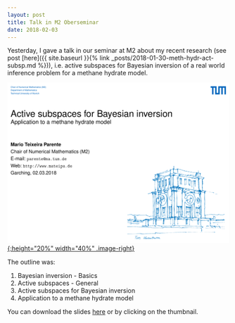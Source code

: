 ```yaml
---
layout: post
title: Talk in M2 Oberseminar
date: 2018-02-03
---
```

<style type="text/css">
.image-right {
  display: block;
  margin-left: 3%;
  margin-right: auto;
	margin-bottom: 3%;
  float: right;
	border: 1px solid black;
}
</style>
Yesterday, I gave a talk in our seminar at M2 about my recent research (see post [here]({{ site.baseurl }}{% link _posts/2018-01-30-meth-hydr-act-subsp.md %})), i.e. active subspaces for Bayesian inversion of a real world inference problem for a methane hydrate model.

[![Slides](/assets/images/thumbnail-talk-obersem.png){:height="20%" width="40%" .image-right}](/assets/files/talk-obersem.pdf)

The outline was:
1. Bayesian inversion - Basics
2. Active subspaces - General
3. Active subspaces for Bayesian inversion
4. Application to a methane hydrate model

You can download the slides [here](/assets/files/talk-obersem.pdf) or by clicking on the thumbnail.
